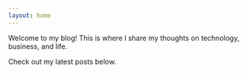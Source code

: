 ```yaml
---
layout: home
---
```


Welcome to my blog! This is where I share my thoughts on technology, business, and life.

Check out my latest posts below.